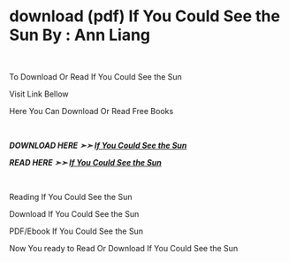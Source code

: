 <h1>download (pdf) If You Could See the Sun By : Ann Liang</h1>
<p>&nbsp;</p>
<p>To Download Or Read If You Could See the Sun</p>
<p>Visit Link Bellow</p>
<p>Here You Can Download Or Read Free Books</p>
<p>&nbsp;</p>
<p><b><I>DOWNLOAD HERE ➣➣ <a href="https://pdfworldcenter.com/?book=60099660" rel="noopener">If You Could See the Sun</a></I></b></p>

<p><b><I>READ HERE ➣➣ <a href="https://pdfworldcenter.com/?book=60099660" rel="noopener">If You Could See the Sun</a></I></b></p>
<p>&nbsp;</p>
<p>Reading If You Could See the Sun</p>
<p>Download If You Could See the Sun</p>
<p>PDF/Ebook If You Could See the Sun</p>
<p>Now You ready to Read Or Download If You Could See the Sun</p>
